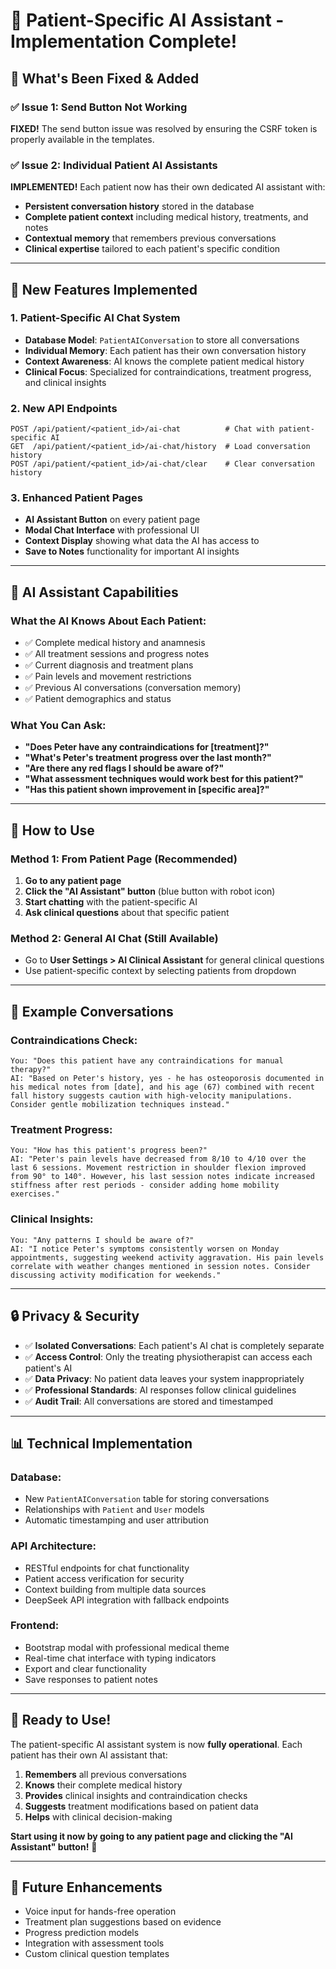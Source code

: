 # 🤖 Patient-Specific AI Assistant - Implementation Complete!

## 🎉 **What's Been Fixed & Added**

### ✅ **Issue 1: Send Button Not Working**

**FIXED!** The send button issue was resolved by ensuring the CSRF token is properly available in the templates.

### ✅ **Issue 2: Individual Patient AI Assistants**

**IMPLEMENTED!** Each patient now has their own dedicated AI assistant with:

- **Persistent conversation history** stored in the database
- **Complete patient context** including medical history, treatments, and notes
- **Contextual memory** that remembers previous conversations
- **Clinical expertise** tailored to each patient's specific condition

---

## 🚀 **New Features Implemented**

### 1. **Patient-Specific AI Chat System**

- **Database Model**: `PatientAIConversation` to store all conversations
- **Individual Memory**: Each patient has their own conversation history
- **Context Awareness**: AI knows the complete patient medical history
- **Clinical Focus**: Specialized for contraindications, treatment progress, and clinical insights

### 2. **New API Endpoints**

```
POST /api/patient/<patient_id>/ai-chat          # Chat with patient-specific AI
GET  /api/patient/<patient_id>/ai-chat/history  # Load conversation history
POST /api/patient/<patient_id>/ai-chat/clear    # Clear conversation history
```

### 3. **Enhanced Patient Pages**

- **AI Assistant Button** on every patient page
- **Modal Chat Interface** with professional UI
- **Context Display** showing what data the AI has access to
- **Save to Notes** functionality for important AI insights

---

## 🧠 **AI Assistant Capabilities**

### **What the AI Knows About Each Patient:**

- ✅ Complete medical history and anamnesis
- ✅ All treatment sessions and progress notes
- ✅ Current diagnosis and treatment plans
- ✅ Pain levels and movement restrictions
- ✅ Previous AI conversations (conversation memory)
- ✅ Patient demographics and status

### **What You Can Ask:**

- **"Does Peter have any contraindications for [treatment]?"**
- **"What's Peter's treatment progress over the last month?"**
- **"Are there any red flags I should be aware of?"**
- **"What assessment techniques would work best for this patient?"**
- **"Has this patient shown improvement in [specific area]?"**

---

## 🔧 **How to Use**

### **Method 1: From Patient Page (Recommended)**

1. **Go to any patient page**
2. **Click the "AI Assistant" button** (blue button with robot icon)
3. **Start chatting** with the patient-specific AI
4. **Ask clinical questions** about that specific patient

### **Method 2: General AI Chat (Still Available)**

- Go to **User Settings > AI Clinical Assistant** for general clinical questions
- Use patient-specific context by selecting patients from dropdown

---

## 🎯 **Example Conversations**

### **Contraindications Check:**

```
You: "Does this patient have any contraindications for manual therapy?"
AI: "Based on Peter's history, yes - he has osteoporosis documented in his medical notes from [date], and his age (67) combined with recent fall history suggests caution with high-velocity manipulations. Consider gentle mobilization techniques instead."
```

### **Treatment Progress:**

```
You: "How has this patient's progress been?"
AI: "Peter's pain levels have decreased from 8/10 to 4/10 over the last 6 sessions. Movement restriction in shoulder flexion improved from 90° to 140°. However, his last session notes indicate increased stiffness after rest periods - consider adding home mobility exercises."
```

### **Clinical Insights:**

```
You: "Any patterns I should be aware of?"
AI: "I notice Peter's symptoms consistently worsen on Monday appointments, suggesting weekend activity aggravation. His pain levels correlate with weather changes mentioned in session notes. Consider discussing activity modification for weekends."
```

---

## 🔒 **Privacy & Security**

- ✅ **Isolated Conversations**: Each patient's AI chat is completely separate
- ✅ **Access Control**: Only the treating physiotherapist can access each patient's AI
- ✅ **Data Privacy**: No patient data leaves your system inappropriately
- ✅ **Professional Standards**: AI responses follow clinical guidelines
- ✅ **Audit Trail**: All conversations are stored and timestamped

---

## 📊 **Technical Implementation**

### **Database:**

- New `PatientAIConversation` table for storing conversations
- Relationships with `Patient` and `User` models
- Automatic timestamping and user attribution

### **API Architecture:**

- RESTful endpoints for chat functionality
- Patient access verification for security
- Context building from multiple data sources
- DeepSeek API integration with fallback endpoints

### **Frontend:**

- Bootstrap modal with professional medical theme
- Real-time chat interface with typing indicators
- Export and clear functionality
- Save responses to patient notes

---

## 🎉 **Ready to Use!**

The patient-specific AI assistant system is now **fully operational**. Each patient has their own AI assistant that:

1. **Remembers** all previous conversations
2. **Knows** their complete medical history
3. **Provides** clinical insights and contraindication checks
4. **Suggests** treatment modifications based on patient data
5. **Helps** with clinical decision-making

**Start using it now by going to any patient page and clicking the "AI Assistant" button!** 🚀

---

## 🔮 **Future Enhancements**

- Voice input for hands-free operation
- Treatment plan suggestions based on evidence
- Progress prediction models
- Integration with assessment tools
- Custom clinical question templates

